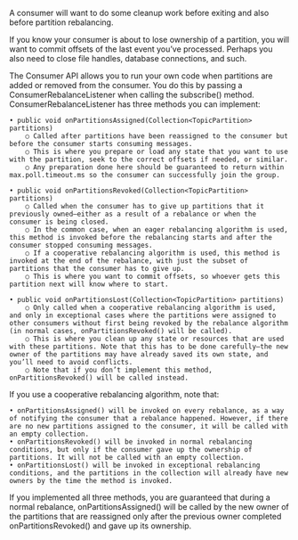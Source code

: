A consumer will want to do some cleanup work before exiting and also before partition rebalancing.
 
If you know your consumer is about to lose ownership of a partition, you will want to commit offsets of the last event you’ve processed. Perhaps you also need to close file handles, database connections, and such.
 
The Consumer API allows you to run your own code when partitions are added or removed from the consumer. You do this by passing a ConsumerRebalanceListener when calling the subscribe() method. ConsumerRebalanceListener has three methods you can implement:

	• public void onPartitionsAssigned(Collection<TopicPartition> partitions)
		○ Called after partitions have been reassigned to the consumer but before the consumer starts consuming messages. 
		○ This is where you prepare or load any state that you want to use with the partition, seek to the correct offsets if needed, or similar. 
		○ Any preparation done here should be guaranteed to return within max.poll.timeout.ms so the consumer can successfully join the group.
	
	• public void onPartitionsRevoked(Collection<TopicPartition> partitions)
		○ Called when the consumer has to give up partitions that it previously owned—either as a result of a rebalance or when the consumer is being closed. 
		○ In the common case, when an eager rebalancing algorithm is used, this method is invoked before the rebalancing starts and after the consumer stopped consuming messages. 
		○ If a cooperative rebalancing algorithm is used, this method is invoked at the end of the rebalance, with just the subset of partitions that the consumer has to give up. 
		○ This is where you want to commit offsets, so whoever gets this partition next will know where to start.
	
	• public void onPartitionsLost(Collection<TopicPartition> partitions)
		○ Only called when a cooperative rebalancing algorithm is used, and only in exceptional cases where the partitions were assigned to other consumers without first being revoked by the rebalance algorithm (in normal cases, onPartitionsRevoked() will be called). 
		○ This is where you clean up any state or resources that are used with these partitions. Note that this has to be done carefully—the new owner of the partitions may have already saved its own state, and you’ll need to avoid conflicts. 
		○ Note that if you don’t implement this method, onPartitionsRevoked() will be called instead.
 
If you use a cooperative rebalancing algorithm, note that:

	• onPartitionsAssigned() will be invoked on every rebalance, as a way of notifying the consumer that a rebalance happened. However, if there are no new partitions assigned to the consumer, it will be called with an empty collection.
	• onPartitionsRevoked() will be invoked in normal rebalancing conditions, but only if the consumer gave up the ownership of partitions. It will not be called with an empty collection.
	• onPartitionsLost() will be invoked in exceptional rebalancing conditions, and the partitions in the collection will already have new owners by the time the method is invoked.
 
If you implemented all three methods, you are guaranteed that during a normal rebalance, onPartitionsAssigned() will be called by the new owner of the partitions that are reassigned only after the previous owner completed onPartitionsRevoked() and gave up its ownership.
 
